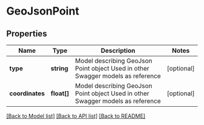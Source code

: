 # GeoJsonPoint

## Properties
Name | Type | Description | Notes
------------ | ------------- | ------------- | -------------
**type** | **string** | Model describing GeoJson Point object Used in other Swagger models as reference | [optional] 
**coordinates** | **float[]** | Model describing GeoJson Point object Used in other Swagger models as reference | [optional] 

[[Back to Model list]](../README.md#documentation-for-models) [[Back to API list]](../README.md#documentation-for-api-endpoints) [[Back to README]](../README.md)


